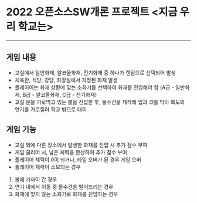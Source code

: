 # 2022 오픈소스SW개론 프로젝트 <지금 우리 학교는>
---
## 게임 내용 

- 교실에서 일반화재, 알코올화재, 전기화재 중 하나가 랜덤으로 선택되어 발생
- 체육관, 식당, 강당, 화장실에서 지정된 화재 발생
- 플레이어는 화재 상황에 맞는 소화기를 선택하여 화재를 진압해야 함 (A급 - 일반화재, B급 - 알코올화재, C급 - 전기화재)
- 교실 문을 가로막고 있는 불을 진압한 후, 물수건을 제작해 입과 코를 막아 복도의 연기를 가로질러 학교 밖으로 대피


## 게임 기능

- 교실 외에 다른 장소에서 발생한 화재를 진압 시 추가 점수 부여
- 게임 클리어 시, 남은 체력을 환산하여 추가 점수 부여
- 플레이어 체력이 0이 되거나, 타임 오버가 된 경우 게임 오버
- 플레이어 체력이 소모되는 경우
 1) 불에 가까이 간 경우
 2) 연기 내에서 이동 중 물수건을 떨어뜨리는 경우
 3) 화재에 맞지 않는 소화기로 화재를 진압하는 경우
